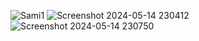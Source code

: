 ![Sami1](https://github.com/anjana200218648/Payment_React/assets/146448020/3e880522-4dee-4abe-a110-bac0bfef3058)
![Screenshot 2024-05-14 230412](https://github.com/anjana200218648/Payment_React/assets/146448020/11157470-a3c2-402c-a1cf-ea9dcfa37367)
![Screenshot 2024-05-14 230750](https://github.com/anjana200218648/Payment_React/assets/146448020/c8493526-80d1-4b10-bc6e-3b272c1454f1)
